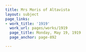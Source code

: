 ```yaml
---
title: Mrs Moris of Altavista
layout: subject
page_links:
- work_title: '1919'
  work_url: pages/works/1919
  page_title: Monday, May 19, 1919
  page_anchor: page-892

---
```

